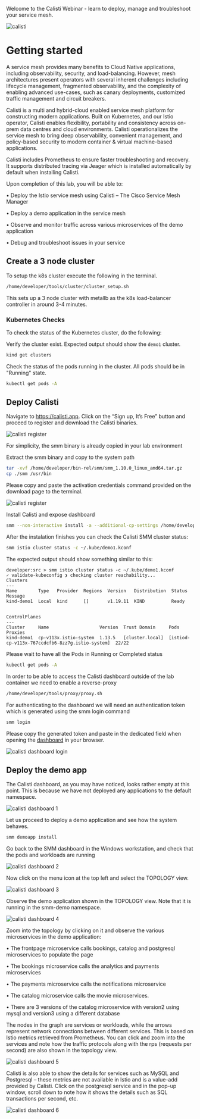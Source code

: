 

Welcome to the Calisti Webinar - learn to deploy, manage and troubleshoot your service mesh.

![calisti](images/1_0.png)

# Getting started

A service mesh provides many benefits to Cloud Native applications, including observability, security, and load-balancing. However, mesh architectures present operators with several inherent challenges including lifecycle management, fragmented observability, and the complexity of enabling advanced use-cases, such as canary deployments, customized traffic management and circuit breakers.

Calisti is a multi and hybrid-cloud enabled service mesh platform for constructing modern applications. Built on Kubernetes, and our Istio operator, Calisti enables flexibility, portability and consistency across on-prem data centres and cloud environments. Calisti operationalizes the service mesh to bring deep observability, convenient management, and policy-based security to modern container & virtual machine-based applications.

Calisti includes Prometheus to ensure faster troubleshooting and recovery. It supports distributed tracing via Jeager which is installed automatically by default when installing Calisti. 

Upon completion of this lab, you will be able to: 

•	Deploy the Istio service mesh using Calisti – The Cisco Service Mesh Manager 

•	Deploy a demo application in the service mesh

•	Observe and monitor traffic across various microservices of the demo application

•	Debug and troubleshoot issues in your service 

## Create a 3 node cluster
To setup the k8s cluster execute the following in the terminal.

```bash
/home/developer/tools/cluster/cluster_setup.sh
```

This sets up a 3 node cluster with metallb as the k8s load-balancer controller in around 3-4 minutes.

### Kubernetes Checks

To check the status of the Kubernetes cluster, do the following:

Verify the cluster exist.  Expected output should show the `demo1` cluster.

```bash
kind get clusters
```
   
Check the status of the pods running in the cluster.  All pods should be in "Running" state.

```bash
kubectl get pods -A
```


## Deploy Calisti

Navigate to https://calisti.app. Click on the “Sign up, It’s Free” button and proceed to register and download the Calisti binaries.

![calisti register](images/1_1.png)

For simplicity, the smm binary is already copied in your lab environment

Extract the smm binary and copy to the system path
```bash
tar -xvf /home/developer/bin-rel/smm/smm_1.10.0_linux_amd64.tar.gz 
cp ./smm /usr/bin
```

Please copy and paste the activation credentials command provided on the download page to the terminal.

![calisti register](images/1_2.png)


Install Calisti and expose dashboard
```bash
smm --non-interactive install -a --additional-cp-settings /home/developer/tools/smm/enable-dashboard-expose.yaml -c ~/.kube/demo1.kconf
```

After the instalation finishes you can check the Calisti SMM cluster status:

```bash
smm istio cluster status -c ~/.kube/demo1.kconf
```

The expected output should show something similar to this:

```
developer:src > smm istio cluster status -c ~/.kube/demo1.kconf
✓ validate-kubeconfig ❯ checking cluster reachability...
Clusters
---
Name        Type   Provider  Regions  Version   Distribution  Status  Message  
kind-demo1  Local  kind      []       v1.19.11  KIND          Ready            


ControlPlanes
---
Cluster     Name                   Version  Trust Domain     Pods                                             Proxies  
kind-demo1  cp-v113x.istio-system  1.13.5   [cluster.local]  [istiod-cp-v113x-767ccdcfb6-8zz7g.istio-system]  22/22 
```

Please wait to have all the Pods in Running or Completed status

```bash
kubectl get pods -A
```

In order to be able to access the Calisti dashboard outside of the lab container we need to enable a reverse-proxy 
```bash
/home/developer/tools/proxy/proxy.sh
```

For authenticating to the dashboard we will need an authentication token which is generated using the smm login command

```bash
smm login
```

Please copy the generated token and paste in the dedicated field when opening the [dashboard](dashboard) in your browser.

![calisti dashboard login](images/dashboard_login.png)

## Deploy the demo app
The Calisti dashboard, as you may have noticed, looks rather empty at this point. This is because we have not deployed any applications to the default namespace. 

![calisti dashboard 1](images/1_3.png)


Let us proceed to deploy a demo application and see how the system behaves.

```bash
smm demoapp install
```

Go back to the SMM dashboard in the Windows workstation, and check that the pods and workloads are running

![calisti dashboard 2](images/1_4.png)


Now click on the menu icon at the top left and select the TOPOLOGY view.

![calisti dashboard 3](images/1_5.png)


Observe the demo application shown in the TOPOLOGY view. Note that it is running in the smm-demo namespace.

![calisti dashboard 4](images/1_6.png)


Zoom into the topology by clicking on it and observe the various microservices in the demo application:

•	The frontpage microservice calls bookings, catalog and postgresql microservices to populate the page

•	The bookings microservice calls the analytics and payments microservices 

•	The payments microservice calls the notifications microservice

•	The catalog microservice calls the movie microservices.

•	There are 3 versions of the catalog microservice with version2 using mysql and version3 using a different database

The nodes in the graph are services or workloads, while the arrows represent network connections between different services. This is based on Istio metrics retrieved from Prometheus. You can click and zoom into the services and note how the traffic protocols along with the rps (requests per second) are also shown in the topology view.

![calisti dashboard 5](images/1_7.png)


Calisti is also able to show the details for services such as MySQL and Postgresql – these metrics are not available in Istio and is a value-add provided by Calisti. Click on the postgresql service and in the pop-up window, scroll down to note how it shows the details such as SQL transactions per second, etc.  

![calisti dashboard 6](images/1_8.png)


